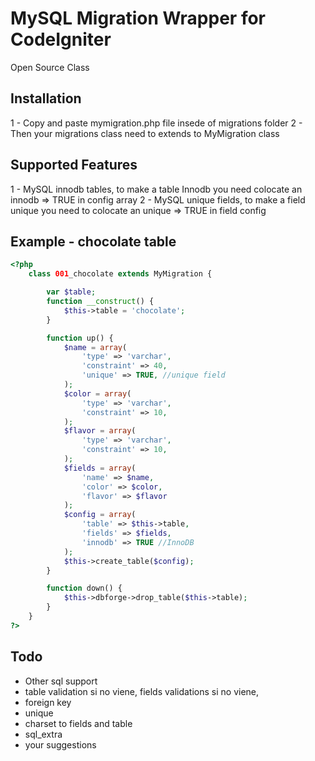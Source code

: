 MySQL Migration Wrapper for CodeIgniter
=========================================
Open Source Class

Installation
------------
1 - Copy and paste mymigration.php file insede of migrations folder
2 - Then your migrations class need to extends to MyMigration class

Supported Features
------------
1 - MySQL innodb tables, to make a table Innodb you need colocate
    an innodb => TRUE in config array
2 - MySQL unique fields, to make a field unique you need to colocate
    an unique => TRUE in field config

Example - chocolate table
-------------------------
```php
<?php
    class 001_chocolate extends MyMigration {

        var $table;
        function __construct() {
            $this->table = 'chocolate';
        }

        function up() {
            $name = array(
                'type' => 'varchar',
                'constraint' => 40,
                'unique' => TRUE, //unique field
            );
            $color = array(
                'type' => 'varchar',
                'constraint' => 10,
            );
            $flavor = array(
                'type' => 'varchar',
                'constraint' => 10,
            );
            $fields = array(
                'name' => $name,
                'color' => $color,
                'flavor' => $flavor
            );
            $config = array(
                'table' => $this->table,
                'fields' => $fields,
                'innodb' => TRUE //InnoDB
            );
            $this->create_table($config);
        }

        function down() {
            $this->dbforge->drop_table($this->table);
        }
    }
?>
```
Todo
-------------------------
* Other sql support
* table validation si no viene, fields validations si no viene,
* foreign key
* unique
* charset to fields and table
* sql_extra
* your suggestions
